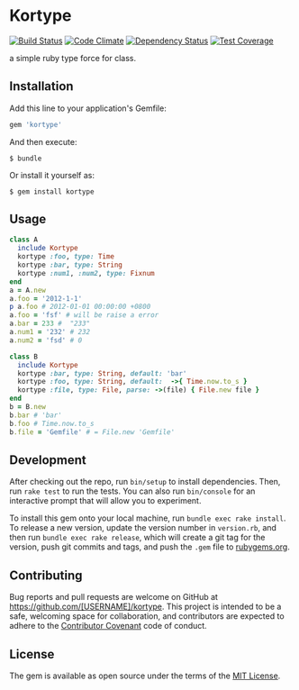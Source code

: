 # Kortype
[![Build
Status](https://travis-ci.org/arnkorty/kortype.svg?branch=master)](https://travis-ci.org/arnkorty/kortype)     [![Code Climate](https://codeclimate.com/github/arnkorty/kortype/badges/gpa.svg)](https://codeclimate.com/github/arnkorty/kortype) [![Dependency Status](https://gemnasium.com/arnkorty/kortype.svg)](https://gemnasium.com/arnkorty/kortype) [![Test Coverage](https://codeclimate.com/github/arnkorty/kortype/badges/coverage.svg)](https://codeclimate.com/github/arnkorty/kortype/coverage)

a simple ruby type force for class.

## Installation

Add this line to your application's Gemfile:

```ruby
gem 'kortype'
```

And then execute:

    $ bundle

Or install it yourself as:

    $ gem install kortype

## Usage
```ruby
class A
  include Kortype
  kortype :foo, type: Time
  kortype :bar, type: String
  kortype :num1, :num2, type: Fixnum
end
a = A.new
a.foo = '2012-1-1'
p a.foo # 2012-01-01 00:00:00 +0800
a.foo = 'fsf' # will be raise a error
a.bar = 233 #  "233"
a.num1 = '232' # 232
a.num2 = 'fsd' # 0
```

```ruby
class B
  include Kortype
  kortype :bar, type: String, default: 'bar'
  kortype :foo, type: String, default:  ->{ Time.now.to_s }
  kortype :file, type: File, parse: ->(file) { File.new file }
end
b = B.new
b.bar # 'bar'
b.foo # Time.now.to_s
b.file = 'Gemfile' # = File.new 'Gemfile'
```

## Development

After checking out the repo, run `bin/setup` to install dependencies. Then, run `rake test` to run the tests. You can also run `bin/console` for an interactive prompt that will allow you to experiment.

To install this gem onto your local machine, run `bundle exec rake install`. To release a new version, update the version number in `version.rb`, and then run `bundle exec rake release`, which will create a git tag for the version, push git commits and tags, and push the `.gem` file to [rubygems.org](https://rubygems.org).

## Contributing

Bug reports and pull requests are welcome on GitHub at https://github.com/[USERNAME]/kortype. This project is intended to be a safe, welcoming space for collaboration, and contributors are expected to adhere to the [Contributor Covenant](contributor-covenant.org) code of conduct.


## License

The gem is available as open source under the terms of the [MIT License](http://opensource.org/licenses/MIT).
